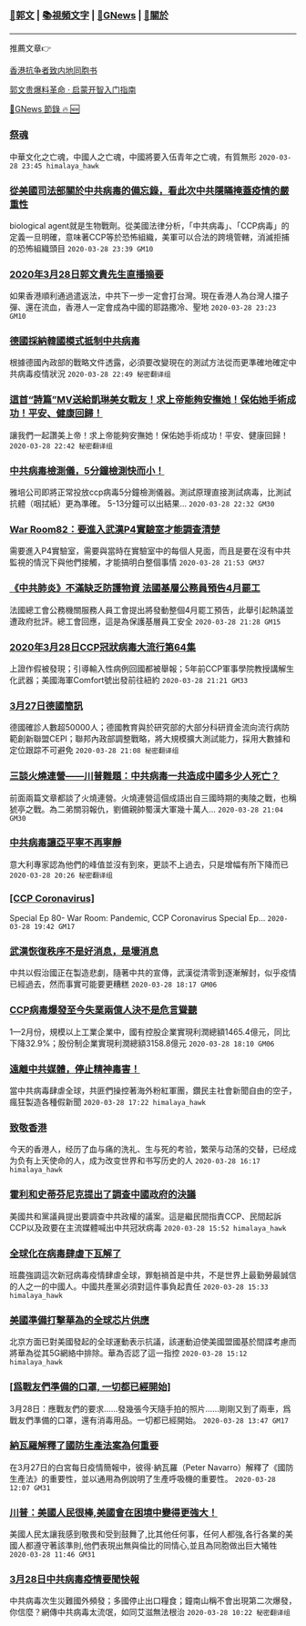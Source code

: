 ###  [:eagle:郭文](https://github.com/ourhimalayas/txt) | [:books:視頻文字](https://github.com/ourhimalayas/txt/blob/master/content/README.md) | [:newspaper:GNews](https://github.com/ourhimalayas/txt/blob/master/content/gnews/README.md) | [:pray:關於](https://github.com/ourhimalayas/home/tree/master/about)
---

推薦文章:point_right:

[香港抗争者致内地同胞书](https://github.com/ourhimalayas/news/blob/master/2019/08/a_letter_from_the_hong_kong_people.md)

[郭文贵爆料革命 · 启蒙开智入门指南](https://github.com/ourhimalayas/txt/issues/1)

[:newspaper:GNews 節錄 :fire: :new:](https://github.com/ourhimalayas/txt/blob/master/content/gnews/README.md) 



### [祭魂](/content/gnews/1/README.md)

中華文化之亡魂，中國人之亡魂，中國將要入伍青年之亡魂，有質無形  `2020-03-28 23:45 himalaya_hawk`

### [從美國司法部關於中共病毒的備忘錄，看此次中共隱瞞掩蓋疫情的嚴重性](/content/gnews/2/README.md)

biological agent就是生物戰劑。從美國法律分析，「中共病毒」、「CCP病毒」的定義一旦明確，意味著CCP等於恐怖組織，美軍可以合法的跨境管轄，消滅拒捕的恐怖組織頭目
﻿  `2020-03-28 23:39 GM10`

### [2020年3月28日郭文貴先生直播摘要](/content/gnews/3/README.md)

如果香港順利通過遣返法，中共下一步一定會打台灣。現在香港人為台灣人擋子彈、還在流血，香港人一定會成為中國的耶路撒冷、聖地  `2020-03-28 23:23 GM10`

### [德國採納韓國模式抵制中共病毒](/content/gnews/4/README.md)

根據德國內政部的戰略文件透露，必須要改變現在的測試方法從而更準確地確定中共病毒疫情狀況  `2020-03-28 22:49 秘密翻译组`

### [這首“詩篇”MV送給凱琳美女戰友！求上帝能夠安撫她！保佑她手術成功！平安、健康回歸！](/content/gnews/5/README.md)

讓我們一起讚美上帝！求上帝能夠安撫她！保佑她手術成功！平安、健康回歸！  `2020-03-28 22:42 秘密翻译组`

### [中共病毒檢測儀，5分鐘檢測快而小！](/content/gnews/6/README.md)

雅培公司即將正常投放ccp病毒5分鐘檢測儀器。測試原理直接測試病毒，比測試抗體（咽拭紙）更為準確。 5-13分鐘可以出結果...  `2020-03-28 22:32 GM30`

### [War Room82：要進入武漢P4實驗室才能調查清楚](/content/gnews/7/README.md)

需要進入P4實驗室，需要與當時在實驗室中的每個人見面，而且是要在沒有中共監視的情況下與他們接觸，才能搞明白整個事情  `2020-03-28 21:53 GM37`

### [《中共肺炎》不滿缺乏防護物資 法國基層公務員預告4月罷工](/content/gnews/8/README.md)

法國總工會公務機關服務人員工會提出將發動整個4月罷工預告，此舉引起熱議並遭政府批評。總工會回應，這是為保護基層員工安全  `2020-03-28 21:28 GM15`

### [2020年3月28日CCP冠狀病毒大流行第64集](/content/gnews/9/README.md)

上證作假被發現；引導輸入性病例回國都被舉報；5年前CCP軍事學院教授講解生化武器；美國海軍Comfort號出發前往紐約  `2020-03-28 21:21 GM33`

### [3月27日德國簡訊](/content/gnews/10/README.md)

德國確診人數超50000人；德國教育與於研究部的大部分科研資金流向流行病防範創新聯盟CEPI；聯邦內政部調整戰略，將大規模擴大測試能力，採用大數據和定位跟踪不可避免  `2020-03-28 21:08 秘密翻译组`

### [三談火燒連營——川普難題：中共病毒一共造成中國多少人死亡？](/content/gnews/11/README.md)

前面兩篇文章都談了火燒連營。火燒連營這個成語出自三國時期的夷陵之戰，也稱猇亭之戰。為二弟關羽報仇，劉備親帥蜀漢大軍幾十萬人...  `2020-03-28 21:04 GM30`

### [中共病毒讓亞平寧不再寧靜](/content/gnews/12/README.md)

意大利專家認為他們的峰值並沒有到來，更談不上過去，只是增幅有所下降而已  `2020-03-28 20:26 秘密翻译组`

### [[CCP Coronavirus]](/content/gnews/13/README.md)

Special Ep 80- War Room: Pandemic, CCP Coronavirus
Special Ep...  `2020-03-28 19:42 GM17`

### [武漢恢復秩序不是好消息，是壞消息](/content/gnews/14/README.md)

中共以假治國正在製造悲劇，隨著中共的宣傳，武漢從清零到逐漸解封，似乎疫情已經過去，然而事實可能要更糟糕  `2020-03-28 18:17 GM06`

### [CCP病毒爆發至今失業兩億人決不是危言聳聽](/content/gnews/15/README.md)

1—2月份，規模以上工業企業中，國有控股企業實現利潤總額1465.4億元，同比下降32.9%；股份制企業實現利潤總額3158.8億元  `2020-03-28 18:10 GM06`

### [遠離中共媒體，停止精神毒害！](/content/gnews/16/README.md)

當中共病毒肆虐全球，共匪們操控著海外粉紅軍團，鑽民主社會新聞自由的空子，瘋狂製造各種假新聞  `2020-03-28 17:22 himalaya_hawk`

### [致敬香港](/content/gnews/17/README.md)

今天的香港人，经历了血与痛的洗礼、生与死的考验，繁荣与动荡的交替，已经成为负有上天使命的人，成为改变世界和书写历史的人  `2020-03-28 16:17 himalaya_hawk`

### [霍利和史蒂芬尼克提出了調查中國政府的決議](/content/gnews/18/README.md)

美國共和黨議員提出要調查中共政權的議案。這是繼民間指責CCP、民間起訴CCP以及政要在主流媒體喊出中共冠狀病毒  `2020-03-28 15:52 himalaya_hawk`

### [全球化在病毒肆虐下瓦解了](/content/gnews/19/README.md)

班農強調這次新冠病毒疫情肆虐全球，罪魁禍首是中共，不是世界上最勤勞最誠信的人之一的中國人。中國共產黨必須對這件事負起責任  `2020-03-28 15:33 himalaya_hawk`

### [美國準備打擊華為的全球芯片供應](/content/gnews/20/README.md)

北京方面已對美國發起的全球運動表示抗議，該運動迫使美國盟國基於間諜考慮而將華為從其5G網絡中排除。華為否認了這一指控  `2020-03-28 15:12 himalaya_hawk`

### [[爲戰友們準備的口罩, 一切都已經開始]](/content/gnews/21/README.md)

3月28日：應戰友們的要求……發幾張今天隨手拍的照片……剛剛又到了兩車，爲戰友們準備的口罩，還有消毒用品。一切都已經開始。  `2020-03-28 13:47 GM17`

### [納瓦羅解釋了國防生產法案為何重要](/content/gnews/22/README.md)

在3月27日的白宮每日疫情簡報中，彼得·納瓦羅（Peter Navarro）解釋了《國防生產法》的重要性，並以通用為例說明了生產呼吸機的重要性。  `2020-03-28 12:07 GM31`

### [川普：美國人民很棒,美國會在困境中變得更強大！](/content/gnews/23/README.md)

美國人民太讓我感到敬畏和受到鼓舞了,比其他任何事，任何人都強,各行各業的美國人都遵守著該準則,他們表現出無與倫比的同情心,並且為同胞做出巨大犧牲  `2020-03-28 11:46 GM31`

### [3月28日中共病毒疫情要聞快報](/content/gnews/24/README.md)

中共病毒次生災難國外頻發；多國停止出口糧食；鐘南山稱不會出現第二次爆發，你信麼？網傳中共病毒太流氓，如同艾滋無法根治  `2020-03-28 10:22 秘密翻译组`

